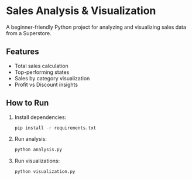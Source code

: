 
# Sales Analysis & Visualization

A beginner-friendly Python project for analyzing and visualizing sales data from a Superstore.
  
## Features
- Total sales calculation
- Top-performing states
- Sales by category visualization
- Profit vs Discount insights

## How to Run

1. Install dependencies:
   ```bash
   pip install -r requirements.txt

2. Run analysis:

   ```bash
   python analysis.py
3. Run visualizations:

   ```bash
   python visualization.py

